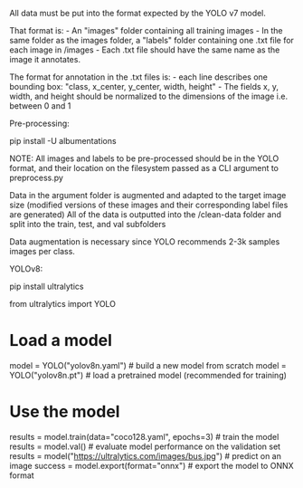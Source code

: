 All data must be put into the format expected by the YOLO v7 model.

That format is:
    - An "images" folder containing all training images
    - In the same folder as the images folder, a "labels" folder containing one .txt file for each image in /images
    - Each .txt file should have the same name as the image it annotates.

The format for annotation in the .txt files is:
    - each line describes one bounding box: "class, x_center, y_center, width, height"
    - The fields x, y, width, and height should be normalized to the dimensions of the image i.e. between 0 and 1

Pre-processing:

pip install -U albumentations

NOTE: All images and labels to be pre-processed should be in the YOLO format, and their location on the filesystem passed as a CLI argument to preprocess.py

Data in the argument folder is augmented and adapted to the target image size (modified versions of these images and their corresponding label files are generated)
All of the data is outputted into the /clean-data folder and split into the train, test, and val subfolders


Data augmentation is necessary since YOLO recommends 2-3k samples images per class.


YOLOv8:

pip install ultralytics

from ultralytics import YOLO

# Load a model
model = YOLO("yolov8n.yaml")  # build a new model from scratch
model = YOLO("yolov8n.pt")  # load a pretrained model (recommended for training)

# Use the model
results = model.train(data="coco128.yaml", epochs=3)  # train the model
results = model.val()  # evaluate model performance on the validation set
results = model("https://ultralytics.com/images/bus.jpg")  # predict on an image
success = model.export(format="onnx")  # export the model to ONNX format